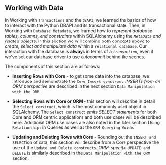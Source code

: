 ## Working with Data

In Working with `Transactions` and the `DBAPI`, we learned the basics of how to interact with the Python DBAPI and its transactional state. Then, in Working with `Database Metadata`, we learned how to _represent database tables, columns, and constraints_ within SQLAlchemy using the _`MetaData` and related objects_. In this section we will combine both concepts above to _create, select and manipulate data_ within a `relational database`. Our interaction with the database is __always__ in terms of a _`transaction`_, even if we've set our database driver to use _autocommit_ behind the scenes.

The components of this section are as follows:

* __Inserting Rows with Core__ - to get some data into the database, we introduce and demonstrate the `Core Insert construct`. _INSERTs from an ORM perspective_ are described in the next section `Data Manipulation with the ORM`.

* __Selecting Rows with Core or ORM__ - this section will describe in detail the `Select construct`, which is the most commonly used object in SQLAlchemy. The `Select construct` _emits SELECT statements_ for both Core and ORM centric applications and both use cases will be described here. Additional ORM use cases are also noted in the later section Using `Relationships` in Queries as well as the `ORM Querying Guide`.

* __Updating and Deleting Rows with Core__ - Rounding out the `INSERT and SELECT`ion of data, this section will describe from a Core perspective the use of the `Update and Delete constructs`. _ORM-specific_ `UPDATE and DELETE` is similarly described in the `Data Manipulation with the ORM` section.
